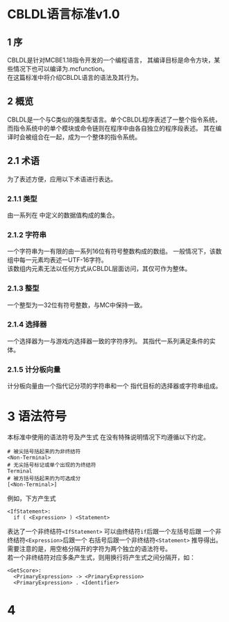 # CBLDL语言标准v1.0
## 1 序
CBLDL是针对MCBE1.18指令开发的一个编程语言，
其编译目标是命令方块，某些情况下也可以编译为.mcfunction。  
在这篇标准中将介绍CBLDL语言的语法及其行为。  
## 2 概览
CBLDL是一个与C类似的强类型语言。单个CBLDL程序表述了一整个指令系统，
而指令系统中的单个模块或命令链则在程序中由各自独立的程序段表述。
其在编译时会被组合在一起，成为一个整体的指令系统。
## 2.1 术语
为了表述方便，应用以下术语进行表达。
### 2.1.1 类型
由一系列在 中定义的数据值构成的集合。
### 2.1.2 字符串
一个字符串为一有限的由一系列16位有符号整数构成的数组。
一般情况下，该数组中每一元素均表述一UTF-16字符。  
该数组内元素无法以任何方式从CBLDL层面访问，其仅可作为整体。
### 2.1.3 整型
一个整型为一32位有符号整数，与MC中保持一致。
### 2.1.4 选择器
一个选择器为一与游戏内选择器一致的字符序列。
其指代一系列满足条件的实体。
### 2.1.5 计分板向量
计分板向量由一个指代记分项的字符串和一个
指代目标的选择器或字符串组成。
# 3 语法符号
本标准中使用的语法符号及产生式
在没有特殊说明情况下均遵循以下约定。
```
# 被尖括号括起来的为非终结符
<Non-Terminal>
# 无尖括号标记或单个出现的为终结符
Terminal
# 被方括号括起来的为可选成分
[<Non-Terminal>]
```
例如，下方产生式
```
<IfStatement>:
  if ( <Expression> ) <Statement>
```
表达了一个非终结符```<IfStatement>```
可以由终结符```if```后跟一个左括号后跟
一个非终结符```<Expression>```后跟一个
右括号后跟一个非终结符```<Statement>```
推导得出。  
需要注意的是，用空格分隔开的字符为两个独立的语法符号。  
若一个非终结符对应多条产生式，则用换行将产生式之间分隔开，如：
```
<GetScore>:
  <PrimaryExpression> -> <PrimaryExpression>
  <PrimaryExpression> . <Identifier>
```
# 4
